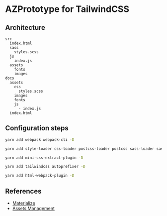 # AZPrototype for TailwindCSS

## Architecture

```code
src
  index.html
  sass
    styles.scss
  js
    index.js
  assets
    fonts
    images
docs
  assets
    css
      styles.scss
    images
    fonts
    js
      - index.js
  index.html
```

## Configuration steps

```bash
yarn add webpack webpack-cli -D
```

```bash
yarn add style-loader css-loader postcss-loader postcss sass-loader sass -D
```

```bash
yarn add mini-css-extract-plugin -D
```

```bash
yarn add tailwindcss autoprefixer -D
```

```bash
yarn add html-webpack-plugin -D
```

## References

- [Materialize](https://materializecss.com/color.html)
- [Assets Management](https://webpack.js.org/guides/asset-management/#loading-fonts)
